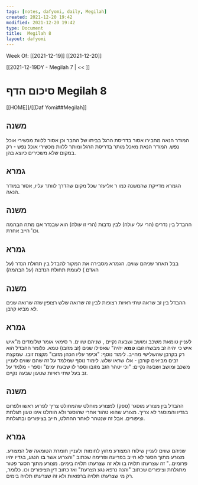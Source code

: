 ```yaml
---
tags: [notes, dafyomi, daily, Megilah] 
created: 2021-12-20 19:42
modified: 2021-12-20 19:42
type: Document
title:  Megilah 8
layout: dafyomi
---
```

Week Of: [[2021-12-19]]
[[2021-12-20]]

[[2021-12-19DY - Megilah 7 | << ]] 

# סיכום הדף  Megilah 8

[[HOME]]/[[Daf Yomi##Megilah]]

## משנה 
המודר הנאה מחבירו אסור בדריסת הרגל בביתו של החבר וכן אסור ללוות מכשירי אוכל נפש. 
המודר הנאת מאכל מותר בדריסת הרגל ומותר ללוות מכשירי אוכל נפש - רק במקום שלא משכירים כיוצא בהן.
## גמרא
הגמרא מדייקת שהמשנה כמו ר אליעזר שכל מקום שהדרך לוותר עליו, אסור במודר הנאה.
## משנה
ההבדל בין נדרים (הרי עלי עולה) לבין נדבות (הרי זו עולה) הוא שבנדר אם מתה הבהמה וכו' חייב אחרת.
## גמרא
בבל תאחר שניהם שווים.
הגמרא מסבירה את המקור להבדל בין תחולת הנדר (על האדם ) לעומת תחולת הנדבה (על הבהמה) 
## משנה
ההבדל בין זב שראה שתי ראיות רצופות לבין זה שרואה שלש רצופין שזה שרואה שנים לא מביא קרבן.
## גמרא
לעניין טומאת משכב ומושב ושבעה נקיים , שניהם שווים.
ר סימאי אומר שלומדים מ"איש איש כי יהיה זב מבשרו זובו **טמא** יהיה" שאפילו שנים (זב מזובו) טמא. כלומר ההבדל הוא רק בקרבן שהשלישי מחייב.
לימוד נוסף: "וכיפר עליו הכהן מזובו" מקצת זובו. שמקצת זבים מביאים קורבן - אלו שראו שלש.
לימוד נוסף שמלמד על זה שהם שווים לעניין משכב ומושב ושבעה נקיים: "וכי יטהר הזב מזובו וספר לו שבעת ימים" וספר - מלמד על זב בעל שתי ראיות שטעון שבעה נקיים.

## משנה
ההבדל בין מצורע מוסגר (ספק) למצורע מוחלט שהמחולט צריך לפרוע ראשו ולפרום בגדיו והמוסגר לא צריך.
מצורע שהוא טהור אחרי שהוסגר ולא הוחלט אינו טעון תגלחת וציפורים. אבל זה שנטהר לאחר ההחלט, חייב בציפורים ובתגלחת.
## גמרא
שניהם שווים לעניין שילוח המצורע מחוץ לחומות ולעניין חומרת הטומאה של המצורע.
מצורע מתוך הסגר לא חייב בפריעה ופרימה שכתוב "והצרוע אשר **בו** הנגע, בגדיו יהיו פרומים.." זה שצרעתו תלויה בו ולא זה שצרעתו תלויה בימים.
מצורע מתוך הסגר פטור מתגלחת וציפורים שכתוב "והנה נרפא נגע הצרעת" ואז כתוב דין הציפורים וכו. כלומר, רק מי שצרעתו תלויה ברפואות ולא זה שצרעתו תלויה בימים. 


